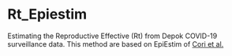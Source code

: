 # Rt_Epiestim

Estimating the Reproductive Effective (Rt) from Depok COVID-19 surveillance data. This method are based on EpiEstim of <a href="https://academic.oup.com/aje/article/178/9/1505/89262"> Cori et al.</a>
